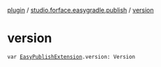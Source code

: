 [plugin](../index.md) / [studio.forface.easygradle.publish](index.md) / [version](./version.md)

# version

`var `[`EasyPublishExtension`](-easy-publish-extension/index.md)`.version: Version`